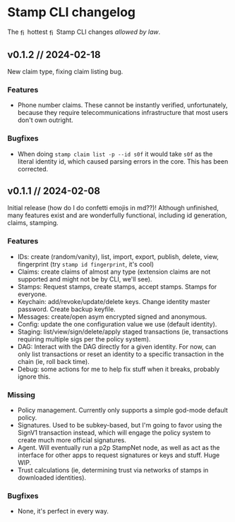 # Stamp CLI changelog

The
<img style="display: inline-block; width: 0.75rem; height: 1rem; vertical-align: middle;" src="https://stamp-protocol.github.io/assets/images/fireanim.gif" alt="fireee">
hottest
<img style="display: inline-block; width: 0.75rem; height: 1rem; vertical-align: middle;" src="https://stamp-protocol.github.io/assets/images/fireanim.gif" alt="fireee">
Stamp CLI changes *allowed by law*.

## v0.1.2 // 2024-02-18

New claim type, fixing claim listing bug.

### Features

- Phone number claims. These cannot be instantly verified, unfortunately, because they require telecommunications
infrastructure that most users don't own outright.

### Bugfixes

- When doing `stamp claim list -p --id s0f` it would take `s0f` as the literal identity id, which
caused parsing errors in the core. This has been corrected.

## v0.1.1 // 2024-02-08

Initial release (how do I do confetti emojis in md??)! Although unfinished, many features exist and
are wonderfully functional, including id generation, claims, stamping.

### Features

- IDs: create (random/vanity), list, import, export, publish, delete, view, fingerprint (try `stamp id fingerprint`, it's cool)
- Claims: create claims of almost any type (extension claims are not supported and might not be by CLI, we'll see).
- Stamps: Request stamps, create stamps, accept stamps. Stamps for everyone.
- Keychain: add/revoke/update/delete keys. Change identity master password. Create backup keyfile.
- Messages: create/open asym encrypted signed and anonymous.
- Config: update the one configuration value we use (default identity).
- Staging: list/view/sign/delete/apply staged transactions (ie, transactions requiring multiple sigs per the policy system).
- DAG: Interact with the DAG directly for a given identity. For now, can only list transactions or reset an identity to a
  specific transaction in the chain (ie, roll back time).
- Debug: some actions for me to help fix stuff when it breaks, probably ignore this.

### Missing

- Policy management. Currently only supports a simple god-mode default policy.
- Signatures. Used to be subkey-based, but I'm going to favor using the SignV1 transaction instead, which will
  engage the policy system to create much more official signatures.
- Agent. Will eventually run a p2p StampNet node, as well as act as the interface for other apps to request signatures or
  keys and stuff. Huge WIP.
- Trust calculations (ie, determining trust via networks of stamps in downloaded identities).

### Bugfixes

- None, it's perfect in every way.

